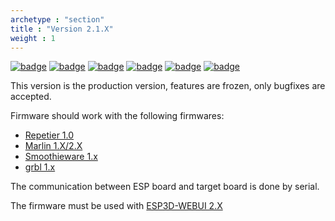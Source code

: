 ```yaml
---
archetype : "section"
title : "Version 2.1.X"
weight : 1
---
```

[![badge](https://img.shields.io/badge/ESP3D-2.1.X-green?style=plastic&logo=github)](https://github.com/luc-github/ESP3D/tree/2.1.x)
[![badge](https://img.shields.io/github/release/luc-github/ESP3D.svg?style=plastic)](https://github.com/luc-github/ESP3D/releases/tag/v2.1.2)
[![badge](https://img.shields.io/github/commit-activity/y/luc-github/ESP3D/2.1.x?style=plastic)](https://github.com/luc-github/ESP3D/tree/2.1.x)
[![badge](https://img.shields.io/github/last-commit/luc-github/ESP3D/2.1.x?style=plastic)](https://github.com/luc-github/ESP3D/tree/2.1.x)
[![badge](https://github.com/luc-github/ESP3D/workflows/build-ci-2.0/badge.svg)](https://github.com/luc-github/ESP3D/actions/workflows/build-ci-2.0.yml)
[![badge](https://img.shields.io/discord/752822148795596940?color=blue&label=discord-esp3d&logo=discord)](https://discord.gg/Z4ujTwE)


This version is the production version, features are frozen, only bugfixes are accepted.

Firmware should work with the following firmwares: 

* [Repetier 1.0](https://www.repetier.com/documentation/repetier-firmware/)
* [Marlin 1.X/2.X](https://marlinfw.org/)
* [Smoothieware 1.x](https://smoothieware.org/)
* [grbl 1.x](https://github.com/gnea/grbl) 

The communication between ESP board and target board is done by serial. 

The firmware must be used with [ESP3D-WEBUI 2.X](/ESP3D-WebUI/Version_2.x/)
